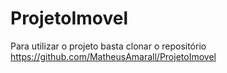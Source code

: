 # ProjetoImovel

Para utilizar o projeto basta clonar o repositório
https://github.com/MatheusAmarall/ProjetoImovel
